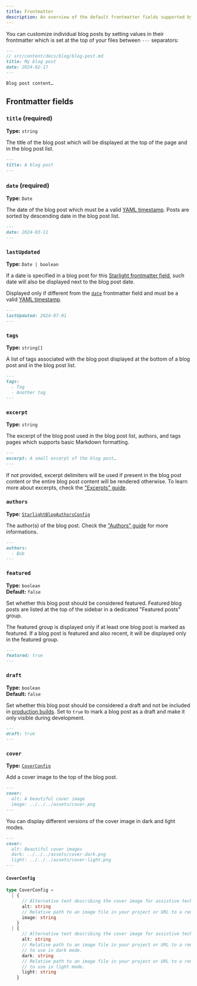 ```yaml
---
title: Frontmatter
description: An overview of the default frontmatter fields supported by the Starlight Blog plugin.
---
```


You can customize individual blog posts by setting values in their frontmatter which is set at the top of your files between `---` separators:

```md {1-5}
---
// src/content/docs/blog/blog-post.md
title: My blog post
date: 2024-02-17
---

Blog post content…
```

## Frontmatter fields

### `title` (required)

**Type:** `string`

The title of the blog post which will be displayed at the top of the page and in the blog post list.

```md
---
title: A blog post
---
```

### `date` (required)

**Type:** `Date`

The date of the blog post which must be a valid [YAML timestamp](https://yaml.org/type/timestamp.html).
Posts are sorted by descending date in the blog post list.

```md
---
date: 2024-03-11
---
```

### `lastUpdated`

**Type:** `Date | boolean`

If a date is specified in a blog post for this [Starlight frontmatter field](https://starlight.astro.build/reference/frontmatter/#lastupdated), such date will also be displayed next to the blog post date.

Displayed only if different from the [`date`](#date-required) frontmatter field and must be a valid [YAML timestamp](https://yaml.org/type/timestamp.html).

```md
---
lastUpdated: 2024-07-01
---
```

### `tags`

**Type:** `string[]`

A list of tags associated with the blog post displayed at the bottom of a blog post and in the blog post list.

```md
---
tags:
  - Tag
  - Another tag
---
```

### `excerpt`

**Type:** `string`

The excerpt of the blog post used in the blog post list, authors, and tags pages which supports basic Markdown formatting.

```md
---
excerpt: A small excerpt of the blog post…
---
```

If not provided, excerpt delimiters will be used if present in the blog post content or the entire blog post content will be rendered otherwise.
To learn more about excerpts, check the ["Excerpts" guide](/guides/excerpts).

### `authors`

**Type:** [`StarlightBlogAuthorsConfig`](/configuration#author-configuration)

The author(s) of the blog post. Check the ["Authors" guide](/guides/authors) for more informations.

```md
---
authors:
  - Bob
---
```

### `featured`

**Type:** `boolean`  
**Default:** `false`

Set whether this blog post should be considered featured.
Featured blog posts are listed at the top of the sidebar in a dedicated "Featured posts" group.

The featured group is displayed only if at least one blog post is marked as featured.
If a blog post is featured and also recent, it will be displayed only in the featured group.

```md
---
featured: true
---
```

### `draft`

**Type:** `boolean`  
**Default:** `false`

Set whether this blog post should be considered a draft and not be included in [production builds](https://docs.astro.build/en/reference/cli-reference/#astro-build).
Set to `true` to mark a blog post as a draft and make it only visible during development.

```md
---
draft: true
---
```

### `cover`

**Type:** [`CoverConfig`](#coverconfig)

Add a cover image to the top of the blog post.

```md
---
cover:
  alt: A beautiful cover image
  image: ../../../assets/cover.png
---
```

You can display different versions of the cover image in dark and light modes.

```md
---
cover:
  alt: Beautiful cover images
  dark: ../../../assets/cover-dark.png
  light: ../../../assets/cover-light.png
---
```

#### `CoverConfig`

```ts
type CoverConfig =
  | {
      // Alternative text describing the cover image for assistive technologies.
      alt: string
      // Relative path to an image file in your project or URL to a remote image.
      image: string
    }
  | {
      // Alternative text describing the cover image for assistive technologies.
      alt: string
      // Relative path to an image file in your project or URL to a remote image
      // to use in dark mode.
      dark: string
      // Relative path to an image file in your project or URL to a remote image
      // to use in light mode.
      light: string
    }
```
